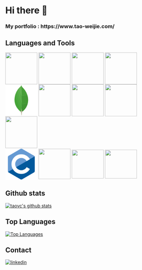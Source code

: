 # Hi there 👋

<h3 style={{display: "inline"}}>My portfolio : https://www.tao-weijie.com/</h3>

## Languages and Tools


<div>
    <div alt="web programming langages">
        <img src="https://github.com/yurijserrano/Github-Profile-Readme-Logos/blob/master/programming%20languages/typescript.svg" width="100" height="100" align="center"/>
        <img src="https://github.com/yurijserrano/Github-Profile-Readme-Logos/blob/master/programming%20languages/javascript.svg" width="100" height="100" align="center"/>
    	<img src="https://github.com/yurijserrano/Github-Profile-Readme-Logos/blob/master/frameworks/react.svg" width="100" height="100" align="center"/>
    	<img src="https://github.com/yurijserrano/Github-Profile-Readme-Logos/blob/master/frameworks/nodejs.svg" width="100" height="100" align="center"/>
    	<img src="https://github.com/devicons/devicon/blob/master/icons/mongodb/mongodb-original.svg" width="100" height="100" align="center"/>
    	<img src="https://github.com/yurijserrano/Github-Profile-Readme-Logos/blob/master/databases/postgresql.svg" width="100" height="100" align="center"/>
    	<img src="https://github.com/yurijserrano/Github-Profile-Readme-Logos/blob/master/others/html.svg" width="100" height="100" align="center"/>
    	<img src="https://github.com/yurijserrano/Github-Profile-Readme-Logos/blob/master/others/css.svg" width="100" height="100" align="center"/>
      <img src="https://raw.githubusercontent.com/yurijserrano/Github-Profile-Readme-Logos/f994c418a134b58c4aec11152f6a4a33fa89da26/cloud/docker.svg" width="100" height="100" align="center"/>
    </div>
    <div alt="Algorithm and Functional programming">
        <img src="https://github.com/devicons/devicon/blob/master/icons/c/c-original.svg" width="100" height="100" align="center"/>
        <img src="https://github.com/isocpp/logos/blob/master/cpp_logo.svg" width="100" height="95" align="center" />
    	  <img src="https://github.com/yurijserrano/Github-Profile-Readme-Logos/blob/master/programming%20languages/bash.svg" width="100" height="90" align="center"/>
        <img src="https://raw.githubusercontent.com/yurijserrano/Github-Profile-Readme-Logos/master/ides/goland.png" width="100" height="90" align="center"/>
    </div>

</div>

## Github stats

[![taovc's github stats](https://github-readme-stats.vercel.app/api?username=taovc&include_all_commits=true&show_icons=true&theme=aura_dark)](https://www.linkedin.com/in/tao-weijie-880bab1b8/) 

## Top Languages
[![Top Languages](https://github-readme-stats.vercel.app/api/top-langs/?username=taovc&langs_count=6&theme=aura_dark&layout=compact)](https://github.com/taovc?tab=repositories)

## Contact

[![linkedin](https://img.shields.io/badge/LinkedIn-blue?style=flat&logo=linkedin&labelColor=blue)](https://www.linkedin.com/in/tao-weijie-880bab1b8/)
